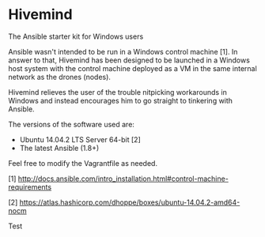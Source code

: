 # Hivemind
The Ansible starter kit for Windows users

Ansible wasn't intended to be run in a Windows control machine [1].
In answer to that, Hivemind has been designed to be launched in a Windows host system
with the control machine deployed as a VM in the same internal network as the drones (nodes).

Hivemind relieves the user of the trouble nitpicking workarounds in Windows
and instead encourages him to go straight to tinkering with Ansible.

The versions of the software used are:
* Ubuntu 14.04.2 LTS Server 64-bit [2]
* The latest Ansible (1.8+)

Feel free to modify the Vagrantfile as needed.

[1] http://docs.ansible.com/intro_installation.html#control-machine-requirements

[2] https://atlas.hashicorp.com/dhoppe/boxes/ubuntu-14.04.2-amd64-nocm

Test
